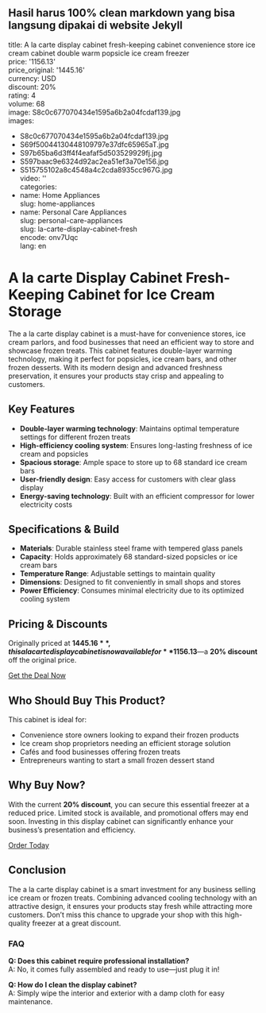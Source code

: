 Hasil harus 100% clean markdown yang bisa langsung dipakai di website Jekyll
---
title: A la carte display cabinet fresh-keeping cabinet convenience store ice cream cabinet double warm popsicle ice cream freezer  
price: '1156.13'  
price_original: '1445.16'  
currency: USD  
discount: 20%  
rating: 4  
volume: 68  
image: S8c0c677070434e1595a6b2a04fcdaf139.jpg  
images:  
  - S8c0c677070434e1595a6b2a04fcdaf139.jpg  
  - S69f50044130448109797e37dfc65965aT.jpg  
  - S97b65ba6d3ff4f4eafaf5d503529929fj.jpg  
  - S597baac9e6324d92ac2ea51ef3a70e156.jpg  
  - S515755102a8c4548a4c2cda8935cc967G.jpg  
video: ''  
categories:  
  - name: Home Appliances  
    slug: home-appliances  
  - name: Personal Care Appliances  
    slug: personal-care-appliances  
slug: la-carte-display-cabinet-fresh  
encode: onv7Uqc  
lang: en  

# A la carte Display Cabinet Fresh-Keeping Cabinet for Ice Cream Storage  

The a la carte display cabinet is a must-have for convenience stores, ice cream parlors, and food businesses that need an efficient way to store and showcase frozen treats. This cabinet features double-layer warming technology, making it perfect for popsicles, ice cream bars, and other frozen desserts. With its modern design and advanced freshness preservation, it ensures your products stay crisp and appealing to customers.  

## Key Features  

- **Double-layer warming technology**: Maintains optimal temperature settings for different frozen treats  
- **High-efficiency cooling system**: Ensures long-lasting freshness of ice cream and popsicles  
- **Spacious storage**: Ample space to store up to 68 standard ice cream bars  
- **User-friendly design**: Easy access for customers with clear glass display  
- **Energy-saving technology**: Built with an efficient compressor for lower electricity costs  

## Specifications & Build  

- **Materials**: Durable stainless steel frame with tempered glass panels  
- **Capacity**: Holds approximately 68 standard-sized popsicles or ice cream bars  
- **Temperature Range**: Adjustable settings to maintain quality  
- **Dimensions**: Designed to fit conveniently in small shops and stores  
- **Power Efficiency**: Consumes minimal electricity due to its optimized cooling system  

## Pricing & Discounts  

Originally priced at **$1445.16**, this a la carte display cabinet is now available for **$1156.13**—a **20% discount** off the original price.  

<div class="flex justify-center my-2">  
<a href="https://buy.csgad.com/onv7Uqc" target="_blank" rel="nofollow sponsored" class="py-2 px-4 rounded-md text-white font-semibold bg-gradient-to-r from-[#f73c22] to-[#ff7b48]">Get the Deal Now</a>  
</div>  

## Who Should Buy This Product?  

This cabinet is ideal for:  

- Convenience store owners looking to expand their frozen products  
- Ice cream shop proprietors needing an efficient storage solution  
- Cafés and food businesses offering frozen treats  
- Entrepreneurs wanting to start a small frozen dessert stand  

## Why Buy Now?  

With the current **20% discount**, you can secure this essential freezer at a reduced price. Limited stock is available, and promotional offers may end soon. Investing in this display cabinet can significantly enhance your business’s presentation and efficiency.  

<div class="flex justify-center my-2">  
<a href="https://buy.csgad.com/onv7Uqc" target="_blank" rel="nofollow sponsored" class="py-2 px-4 rounded-md text-white font-semibold bg-gradient-to-r from-[#f73c22] to-[#ff7b48]">Order Today</a>  
</div>  

## Conclusion  

The a la carte display cabinet is a smart investment for any business selling ice cream or frozen treats. Combining advanced cooling technology with an attractive design, it ensures your products stay fresh while attracting more customers. Don’t miss this chance to upgrade your shop with this high-quality freezer at a great discount.  

### FAQ  

**Q: Does this cabinet require professional installation?**  
A: No, it comes fully assembled and ready to use—just plug it in!  

**Q: How do I clean the display cabinet?**  
A: Simply wipe the interior and exterior with a damp cloth for easy maintenance.